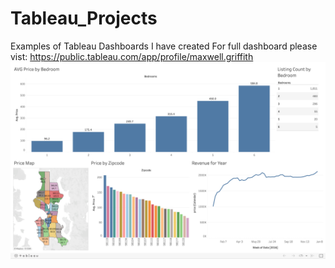 # Tableau_Projects
Examples of Tableau Dashboards I have created
For full dashboard please vist: https://public.tableau.com/app/profile/maxwell.griffith
![alt text](https://raw.githubusercontent.com/maxwellgriffith345/Tableau_Projects/main/Screen%20Shot%202022-08-29%20at%2011.23.14%20AM.png)
